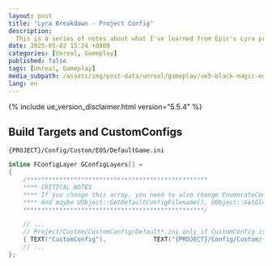 ```yaml
---
layout: post
title: "Lyra Breakdown - Project Config"
description:
  This is a series of notes about what I've learned from Epic's Lyra project. Which claim to be the best practices under current unreal engine framework. Some I don't know about, some I already know but I thought it would still be good noting down.
date: 2025-05-02 15:24 +0800
categories: [Unreal, Gameplay]
published: false
tags: [Unreal, Gameplay]
media_subpath: /assets/img/post-data/unreal/gameplay/ue5-black-magic-editor/
lang: en
---
```


{% include ue_version_disclaimer.html version="5.5.4" %}

## Build Targets and CustomConfigs

`{PROJECT}/Config/Custom/EOS/DefaultGame.ini`

```cpp
inline FConfigLayer GConfigLayers[] =
{
	/**************************************************
	**** CRITICAL NOTES
	**** If you change this array, you need to also change EnumerateConfigFileLocations() in ConfigHierarchy.cs!!!
	**** And maybe UObject::GetDefaultConfigFilename(), UObject::GetGlobalUserConfigFilename()
	**************************************************/

	// ...
	// Project/Custom/CustomConfig/Default*.ini only if CustomConfig is defined
	{ TEXT("CustomConfig"),				TEXT("{PROJECT}/Config/Custom/{CUSTOMCONFIG}/Default{TYPE}.ini"), EConfigLayerFlags::RequiresCustomConfig },
	// ...
};
```